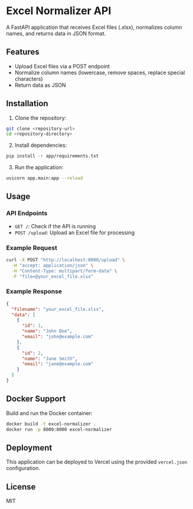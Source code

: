 # Excel Normalizer API

A FastAPI application that receives Excel files (.xlsx), normalizes column names, and returns data in JSON format.

## Features

- Upload Excel files via a POST endpoint
- Normalize column names (lowercase, remove spaces, replace special characters)
- Return data as JSON

## Installation

1. Clone the repository:
```bash
git clone <repository-url>
cd <repository-directory>
```

2. Install dependencies:
```bash
pip install -r app/requirements.txt
```

3. Run the application:
```bash
uvicorn app.main:app --reload
```

## Usage

### API Endpoints

- `GET /`: Check if the API is running
- `POST /upload`: Upload an Excel file for processing

### Example Request

```bash
curl -X POST "http://localhost:8000/upload" \
  -H "accept: application/json" \
  -H "Content-Type: multipart/form-data" \
  -F "file=@your_excel_file.xlsx"
```

### Example Response

```json
{
  "filename": "your_excel_file.xlsx",
  "data": [
    {
      "id": 1,
      "name": "John Doe",
      "email": "john@example.com"
    },
    {
      "id": 2,
      "name": "Jane Smith",
      "email": "jane@example.com"
    }
  ]
}
```

## Docker Support

Build and run the Docker container:

```bash
docker build -t excel-normalizer .
docker run -p 8000:8000 excel-normalizer
```

## Deployment

This application can be deployed to Vercel using the provided `vercel.json` configuration.

## License

MIT 